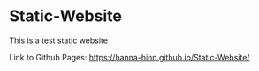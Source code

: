 # Static-Website
This is a test static website

Link to Github Pages: https://hanna-hinn.github.io/Static-Website/
